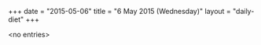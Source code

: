 +++
date = "2015-05-06"
title = "6 May 2015 (Wednesday)"
layout = "daily-diet"
+++

<p>&lt;no entries&gt;</p>